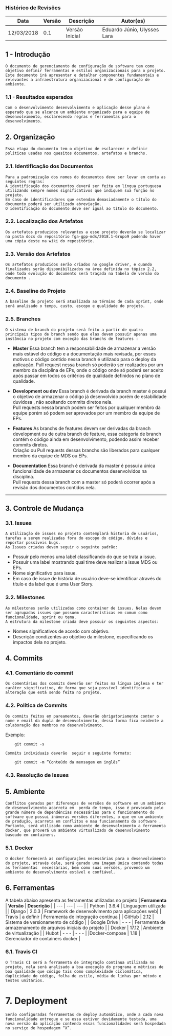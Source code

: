 ### Histórico de Revisões
        
|Data|Versão|Descrição|Autor(es)|           
|-----|------|---------|----------|            
|12/03/2018|0.1| Versão Inicial |Eduardo Júnio, Ulysses Lara| 
 


## 1 - Introdução

    O documento de gerenciamento de configuração de software tem como objetivo definir ferramentas e estilos organizacionais para o projeto. Este documento irá apresentar e detalhar componentes fundamentais e relevantes a infraestrutura organizacional e de configuração de ambiente.

### 1.1  - Resultados esperados
    Com o desenvolvimento desenvolvimento e aplicação desse plano é esperado que se alcance um ambiente organizado para a equipe de desenvolvimento, esclarecendo regras e ferramentas para o desenvolvimento.
 

## 2. Organização
    Essa etapa do documento tem o objetivo de esclarecer e definir politicas usadas nos quesitos documentos, artefatos e branchs.

### 2.1. Identificação dos Documentos
    
    Para a padronização dos nomes do documentos deve ser levar em conta as seguintes regras:    
    A identificação dos documentos deverá ser feita em língua portuguesa utilizando sempre nomes significativos que indiquem sua função no projeto.
    Em caso de identificadores que estendam demasiadamente o título do documento poderá ser utilizado abreviação.
    O identificação do documento deve ser igual ao título do documento.  


### 2.2. Localização dos Artefatos
    Os artefatos produzidos relevantes a esse projeto deverão se localizar na pasta docs do repositório fga-gpp-mds/2018.1-Grupo9 podendo haver uma cópia deste na wiki do repositório.
### 2.3. Versão dos Artefatos
    Os artefatos produzidos serão criados no google driver, e quando finalizados serão disponibilizados na área definida no tópico 2.2, onde toda evolução do documento será traçada na tabela de versão do documento .


### 2.4. Baseline do Projeto
    A baseline do projeto será atualizada ao término de cada sprint, onde será analisado o tempo, custo, escopo e qualidade do projeto.
### 2.5. Branches
    O sistema de branch do projeto será feito a partir de quatro principais tipos de branch sendo que elas devem possuir apenas uma instância no projeto com exceção das branchs de features :

* **Master**
    Essa branch tem a responsabilidade de  armazenar a versão mais estável do código e a documentação mais revisada, por esses motivos o código contido nessa branch é utilizado para o deploy da aplicação.
    Pull request nessa branch só poderão ser realizados por um membro da disciplina de EPs, onde o código onde só poderá ser aceito após passar em todos os critérios de qualidade definidos no plano de qualidade.

* **Development ou dev**
    Essa branch é derivada da branch master é possui o objetivo de armazenar o código já desenvolvido porém de estabilidade duvidosa , não aceitando commits diretos nela.  
    Pull requests nessa branch podem ser feitos por qualquer membro da equipe porém só podem ser aprovados por um membro da equipe de EPs.

* **Features**
    As branchs de features devem ser derivadas da branch development ou de outra branch de feature, essa categoria de branch contém o código ainda em desenvolvimento, podendo assim receber commits diretos.      
    Criação ou Pull requests dessas branchs são liberados para qualquer membro da equipe de MDS ou EPs.  

* **Documentation**
    Essa branch é derivada da master é possui a única funcionalidade de armazenar os documentos desenvolvidos na disciplina.   
    Pull requests dessa branch com a master só poderá ocorrer após a revisão dos documentos contidos nela.

-----------------------

## 3. Controle de Mudança

### 3.1. Issues
    A utilização de issues no projeto contemplará historia de usuários, tarefas a serem realizadas fora do escopo do código, dúvidas e reportar possíveis bugs.
    As Issues criadas devem seguir o seguinte padrão:
* Possuir pelo menos uma label classificando do que se trata a issue.
*    Possuir uma label mostrando qual time deve realizar a issue MDS ou EPs.
*    Nome significativo para issue.
*   Em caso de issue de história de usuário  deve-se identificar através do título e da label que é uma User Story.


### 3.2. Milestones
    As milestones serão utilizadas como container de issues. Nelas devem ser agrupadas issues que possuem características em comum como funcionalidade, sprint ou tema.
    A estrutura da milestone criada deve possuir os seguintes aspectos:
*   Nomes significativos de acordo com objetivo.
*   Descrição condizentes ao objetivo da milestone, especificando os impactos dela no projeto.

##  4. Commits

### 4.1. Comentário do commit
    Os comentários dos commits deverão ser feitos na língua inglesa e ter caráter significativo, de forma que seja possível identificar a alteração que está sendo feita no projeto.

### 4.2. Política de Commits
    Os commits feitos em pareamentos, deverão obrigatoriamente conter o nome e email da dupla de desenvolvimento, dessa forma fica evidente a colaboração dos membros no desenvolvimento.
Exemplo:
```Terminal
    git commit -s
```
    Commits individuais deverão  seguir o seguinte formato:
```Terminal
    git commit -m ”Conteúdo da mensagem em inglês”
```

### 4.3. Resolução de Issues


## 5. Ambiente
    Conflitos gerados por diferenças de versões de software em um ambiente de desenvolvimento acarreta em  perda de tempo, isso é provocado pelo grande número de dependências necessárias para o funcionamento do software que possui inúmeras versões diferentes, o que em um ambiente de produção, acarreta em conflitos e mau funcionamento do software . Portanto, será utilizado como ambiente de desenvolvimento a ferramenta  docker, que proverá um ambiente virtualizado de desenvolvimento baseado em containers.
### 5.1. Docker
    O docker fornecerá as configurações necessárias para o desenvolvimento do projeto, através dele, será gerado uma imagem única contendo todas as ferramentas  necessárias, bem como suas versões, provendo um ambiente de desenvolvimento estável e confiável.

## 6. Ferramentas
A tabela abaixo apresenta as ferramentas utilizadas no projeto
| **Ferramenta** | **Versão** | **Descrição** |
| --- | --- | --- |
| Python | 3.6.4 | Linguagem utilizada |
| Django | 2.0.3 | Framework de desenvolvimento para aplicações web|
| Travis | a definir | Ferramenta de integração contínua |
| GitHub | 2.12 | Sistema de versionamento de código |
| Google Drive | - - - | Ferramenta de armazenamento de arquivos iniciais do projeto |
| Docker | 17.12 | Ambiente de virtualização |
|  Hubot | - - -  | - - - |
|Docker-compose | 1.18 | Gerenciador de containers docker |

### 6.1. Travis CI
    O Travis CI será a ferramenta de integração contínua utilizada no projeto, nela será analisado a boa execução do programa e métricas de boa qualidade que código tais como complexidade ciclomática, duplicidade do código, folha de estilo, média de linhas por método e testes unitários.


# 7. Deployment
    Serão configuradas ferramentas de deploy automático, onde a cada nova funcionalidade entregue e se essa estiver devidamente testada, uma nova versão da aplicação contendo essas funcionalidades será hospedada no serviço de hospedagem “X”.